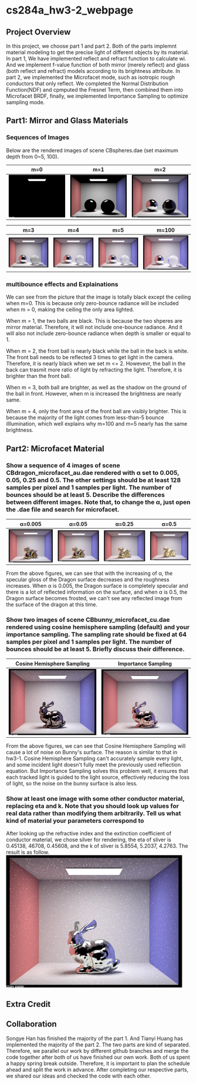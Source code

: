 # cs284a_hw3-2_webpage

## Project Overview

In this project, we choose part 1 and part 2. Both of the parts implemnt material modeling to get the precise light of different objects by its material. In part 1, We have implemented reflect and refract function to calculate wi. And we implement f-value function of both mirror (merely reflect) and glass (both reflect and refract) models according to its brightness attribute. In part 2, we implemented the Microfacet mode, such as isotropic rough conductors that only reflect. We completed the Normal Distribution Function(NDF) and cpmputed the Fresnel Term, then combined them into Microfacet BRDF, finally, we implemented Importance Sampling to optimize sampling mode.


## Part1: Mirror and Glass Materials

### Sequences of Images
Below are the rendered images of scene CBspheres.dae (set maximum depth from 0~5, 100).

m=0 | m=1 | m=2
:---: | :---: | :---:
![](/pic/CBspheres_0.png) | ![](/pic/CBspheres_1.png) | ![](/pic/CBspheres_2.png) 

m=3 | m=4 | m=5 | m=100
:---: | :---: | :---: | :---:
![](/pic/CBspheres_3.png) | ![](/pic/CBspheres_4.png) | ![](/pic/CBspheres_5.png) | ![](/pic/CBspheres_100.png)

### multibounce effects and Explainations
We can see from the picture that the image is totally black except the ceiling when m=0. This is because only zero-bounce radiance will be included when m = 0, making the ceiling the only area lighted. 

When m = 1, the two balls are black. This is because the two shperes are mirror material. Therefore, it will not include one-bounce radiance. And it will also not include zero-bounce radiance when depth is smaller or equal to 1. 

When m = 2, the front ball is nearly black while the ball in the back is white. The front ball needs to be reflected 3 times to get light in the camera. Therefore, it is nearly black when we set m <= 2. Howevevr, the ball in the back can trasmit more ratio of light by refracting the light. Therefore, it is brighter than the front ball.

When m = 3, both ball are brighter, as well as the shadow on the ground of the ball in front. However, when m is increased the brightness are nearly same. 

When m = 4, only the front area of the front ball are visibly brighter. This is because the majority of the light comes from less-than-5 bounce illlumination, which well explains why m=100 and m=5 nearly has the same brightness. 


## Part2: Microfacet Material
### Show a sequence of 4 images of scene CBdragon_microfacet_au.dae rendered with α set to 0.005, 0.05, 0.25 and 0.5. The other settings should be at least 128 samples per pixel and 1 samples per light. The number of bounces should be at least 5. Describe the differences between different images. Note that, to change the α, just open the .dae file and search for microfacet.

α=0.005 | α=0.05 | α=0.25 | α=0.5
:---: | :---: | :---: | :---:
![](/pic/2-1-0005.png) | ![](/pic/2-1-005.png) | ![](/pic/2-1-025.png) | ![](/pic/2-1-05.png)

From the above figures, we can see that with the increasing of α, the specular gloss of the Dragon surface decreases and the roughness increases. When α is 0.005, the Dragon surface is completely specular and there is a lot of reflected information on the surface, and when α is 0.5, the Dragon surface becomes frosted, we can't see any reflected image from the surface of the dragon at this time.

### Show two images of scene CBbunny_microfacet_cu.dae rendered using cosine hemisphere sampling (default) and your importance sampling. The sampling rate should be fixed at 64 samples per pixel and 1 samples per light. The number of bounces should be at least 5. Briefly discuss their difference.

Cosine Hemisphere Sampling | Importance Sampling
:---: |:---:
![](/pic/2-2-c.png) | ![](/pic/2-2-i.png)

From the above figures, we can see that Cosine Hemisphere Sampling will cause a lot of noise on Bunny's surface. The reason is similar to that in hw3-1. Cosine Hemisphere Sampling can't accurately sample every light, and some incident light doesn't fully meet the previously used reflection equation. But Importance Sampling solves this problem well, it ensures that each tracked light is guided to the light source, effectively reducing the loss of light, so the noise on the bunny surface is also less.

### Show at least one image with some other conductor material, replacing eta and k. Note that you should look up values for real data rather than modifying them arbitrarily. Tell us what kind of material your parameters correspond to
After looking up the refractive index and the extinction coefficient of conductor material, we chose silver for rendering, the eta of sliver is 0.45138, 46708, 0.45608, and the k of sliver is 5.8554, 5.2037, 4.2763. The result is as follow.
![](/pic/2-3-1.png)

## Extra Credit



## Collaboration

Songye Han has finished the majority of the part 1. And Tianyi Huang has implemented the majority of the part 2. The two parts are kind of separated. Therefore, we parallel our work by different github branches and merge the code together after both of us have finished our own work. 
Both of us spent a happy spring break outside. Therefore, it is important to plan the schedule ahead and split the work in advance. After completing our respective parts, we shared our ideas and checked the code with each other. 

